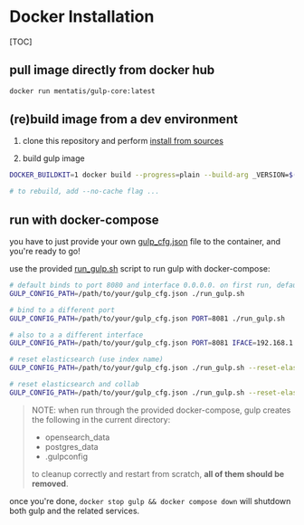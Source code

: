 # Docker Installation

[TOC]

## pull image directly from docker hub

```bash
docker run mentatis/gulp-core:latest
```

## (re)build image from a dev environment

1. clone this repository and perform [install from sources](<./Install Dev.md>)

2. build gulp image

~~~bash
DOCKER_BUILDKIT=1 docker build --progress=plain --build-arg _VERSION=$(git describe --tags --always) --rm -t gulp-core .

# to rebuild, add --no-cache flag ...
~~~

## run with docker-compose

you have to just provide your own [gulp_cfg.json](../gulp_cfg_template.json) file to the container, and you're ready to go!

use the provided [run_gulp.sh](../run_gulp.sh) script to run gulp with docker-compose:

```bash
# default binds to port 8080 and interface 0.0.0.0. on first run, default collaboration database and default "gulpidx" index are initialized.
GULP_CONFIG_PATH=/path/to/your/gulp_cfg.json ./run_gulp.sh

# bind to a different port
GULP_CONFIG_PATH=/path/to/your/gulp_cfg.json PORT=8081 ./run_gulp.sh

# also to a a different interface
GULP_CONFIG_PATH=/path/to/your/gulp_cfg.json PORT=8081 IFACE=192.168.1.1 ./run_gulp.sh

# reset elasticsearch (use index name)
GULP_CONFIG_PATH=/path/to/your/gulp_cfg.json ./run_gulp.sh --reset-elastic myidx

# reset elasticsearch and collab
GULP_CONFIG_PATH=/path/to/your/gulp_cfg.json ./run_gulp.sh --reset-elastic myidx --reset-collab
```

> NOTE:
> when run through the provided docker-compose, gulp creates the following in the current directory:
>
> - opensearch_data
> - postgres_data
> - .gulpconfig
>
> to cleanup correctly and restart from scratch, **all of them should be removed**.

once you're done, `docker stop gulp && docker compose down` will shutdown both gulp and the related services.
